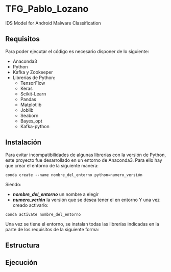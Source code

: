 # TFG_Pablo_Lozano
 IDS Model for Android Malware Classification

## Requisitos
Para poder ejecutar el código es necesario disponer de lo siguiente:
- Anaconda3
- Python
- Kafka y Zookeeper
- Librerías de Python:
    - TensorFlow
    - Keras
    - Scikit-Learn
    - Pandas
    - Matplotlib
    - Joblib
    - Seaborn
    - Bayes_opt
    - Kafka-python

## Instalación
Para evitar incompatibilidades de algunas librerías con la versión de Python, este proyecto fue desarrollado en un entorno de Anaconda3. Para ello hay que crear el entorno de la siguiente manera:
```
conda create --name nombre_del_entorno python=numero_versión
```
Siendo:
- _**nombre_del_entorno**_ un nombre a elegir
- _**numero_verión**_ la versión que se desea tener el en entorno
Y una vez creado activarlo:
```
conda activate nombre_del_entorno
```

Una vez se tiene el entorno, se instalan todas las librerías indicadas en la parte de los requisitos de la siguiente forma:

## Estructura

## Ejecución
